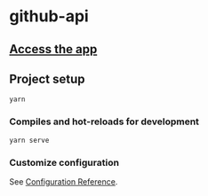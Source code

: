 # github-api

## [Access the app](https://users-github-api.netlify.app/)

## Project setup
```
yarn
```

### Compiles and hot-reloads for development
```
yarn serve
```

### Customize configuration
See [Configuration Reference](https://cli.vuejs.org/config/).
